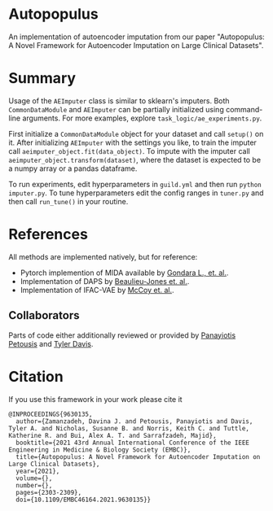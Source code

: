 # Autopopulus
An implementation of autoencoder imputation from our paper "Autopopulus: A Novel Framework for Autoencoder Imputation on Large Clinical Datasets".

# Summary
Usage of the `AEImputer` class is similar to sklearn's imputers.
Both `CommonDataModule` and `AEImputer` can be partially initialized using command-line arguments.
For more examples, explore `task_logic/ae_experiments.py`.

First initialize a `CommonDataModule` object for your dataset and call `setup()` on it.
After initializing `AEImputer` with the settings you like, to train the imputer call `aeimputer_object.fit(data_object)`.
To impute with the imputer call `aeimputer_object.transform(dataset)`, where the dataset is expected to be a numpy array or a pandas dataframe.

To run experiments, edit hyperparameters in `guild.yml` and then  run `python imputer.py`.
To tune hyperparameters edit the config ranges in `tuner.py` and then call `run_tune()` in your routine.

# References
All methods are implemented natively, but for reference:
- Pytorch implemention of MIDA available by [Gondara L., et. al.](https://github.com/Harry24k/MIDA-pytorch).
- Implementation of DAPS by [Beaulieu-Jones et. al.](https://github.com/greenelab/DAPS).
- Implementation of IFAC-VAE by [McCoy et. al.](https://github.com/ProcessMonitoringStellenboschUniversity/IFAC-VAE-Imputation).

## Collaborators
Parts of code either additionally reviewed or provided by [Panayiotis Petousis](https://github.com/panas89) and [Tyler Davis](https://github.com/TylerADavis).

# Citation
If you use this framework in your work please cite it
```
@INPROCEEDINGS{9630135,
  author={Zamanzadeh, Davina J. and Petousis, Panayiotis and Davis, Tyler A. and Nicholas, Susanne B. and Norris, Keith C. and Tuttle, Katherine R. and Bui, Alex A. T. and Sarrafzadeh, Majid},
  booktitle={2021 43rd Annual International Conference of the IEEE Engineering in Medicine & Biology Society (EMBC)}, 
  title={Autopopulus: A Novel Framework for Autoencoder Imputation on Large Clinical Datasets}, 
  year={2021},
  volume={},
  number={},
  pages={2303-2309},
  doi={10.1109/EMBC46164.2021.9630135}}
```
